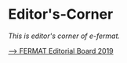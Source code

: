 # Editor's-Corner
*This is editor's corner of e-fermat.*
[<p>--> FERMAT Editorial Board 2019</p>](https://archive.org/details/fermat-editorial-board)
